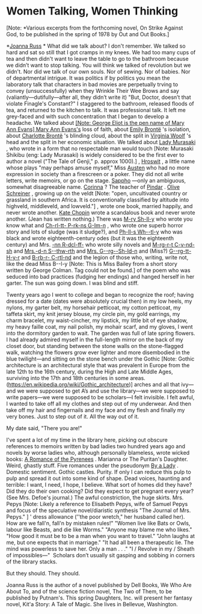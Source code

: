  
# Women Talking, Women Thinking
\[Note: *Various excerpts from the forthcoming novel, On Strike Against God, to be published in the spring of 1978 by Out and Out Books.\]

*[Joanna Russ](http://www.wikidata.org/entity/Q265270) * 
What did we talk about? I don't remember. We talked so hard and sat so still that I got cramps in my knees. We had too many cups of tea and then didn't want to leave the table to go to the bathroom because we didn’t want to stop talking. You will think we talked of revolution but we didn't. Nor did we talk of our own souls. Nor of sewing. Nor of babies. Nor of departmental intrigue. It was politics if by politics you mean the laboratory talk that characters in bad movies are perpetually trving to convey (unsuccessfully) when they Wrinkle Their Wee Brows and say (valiantly—dutifully—after all, they didn’t write it) "But, Doctor, doesn’t that violate Finagle's Constant?" I staggered to the bathroom, released floods of tea, and returned to the kitchen to talk. It was professional talk. It left me grey-faced and with such concentration that I began to develop a headache. We talked about [
\[Note: George Eliot is the pen name of Mary Ann Evans\]
Mary Ann Evans's](http://www.wikidata.org/entity/Q131333) loss of faith, about [Emily Brontë](http://www.wikidata.org/entity/Q80137) 's isolation, about [Charlotte Brontë](http://www.wikidata.org/entity/Q127332) 's blinding cloud, about the split in [Virginia Woolf](http://www.wikidata.org/entity/Q40909) 's head and the split in her economic situation. We talked about [Lady Murasaki](http://www.wikidata.org/entity/Q81731) , who wrote in a form that no respectable man would touch
\[Note: Murasaki Shikibu (eng: Lady Murasaki) is widely considered to be the first ever to author a novel ("The Tale of Genji," p. approx 1000).\]
, [Hroswit](http://www.wikidata.org/entity/Q170248) , a little name whose plays "may perhaps amuse myself," Miss [Austen](http://www.wikidata.org/entity/Q36322)  who had no more expression in society than a firescreen or a poker. They did not all write letters, write memoirs, or go on the stage. [Sappho](http://www.wikidata.org/entity/Q17892) —only an ambiguous, somewhat disagreeable name. [Corinna](http://www.wikidata.org/entity/Q241132) ? The teacher of [Pindar](http://www.wikidata.org/entity/Q134929) . [Olive Schreiner](http://www.wikidata.org/entity/Q151180) , growing up on the veldt
\[Note: "open, uncultivated country or grassland in southern Africa. It is conventionally classified by altitude into highveld, middleveld, and lowveld."\]
, wrote one book, married happily, and never wrote another. [Kate Chopin](http://www.wikidata.org/entity/Q230476)  wrote a scandalous book and never wrote another. (Jean has written nothing.) There was [M-ry Sh-Il-y](http://www.wikidata.org/entity/Q101638)  who wrote you know what and [Ch-rl-tt- P-rk-ns G-Im-n](http://www.wikidata.org/entity/Q287752) , who wrote one superb horror story and lots of sludge (was it sludge?), and [Ph-Il-s Wh--tl-y](http://www.wikidata.org/entity/Q257911)  who was black and wrote eighteenth-century odes (but it was the eighteenth century) and Mrs. [-nn R-dcl-ff-](http://www.wikidata.org/entity/Q231944)  who wrote silly novels and [M-rg-r-t C-v-nd-sh](http://www.wikidata.org/entity/Q242640)  and [Mrs.-d-n S--thw-rth](http://www.wikidata.org/entity/Q447019)  and [Mrs. G--rg--Sh-Id-n](http://www.wikidata.org/entity/Q13562984)  and (Miss?) [G--rg-tt- H-y-r](http://www.wikidata.org/entity/Q272706)  and [B-rb-r- C-rtl-nd](http://www.wikidata.org/entity/Q235965)  and the legion of those who, writing, write not, like the dead Miss B--l-y
\[Note: This is Miss Bailey from a short story written by George Colman. Tag could not be found.\]
 of the poem who was seduced into bad practices (fudging her endings) and hanged herself in her garter. The sun was going down. I was blind and stiff.

Twenty years ago I went to college and began to recognize the roof; having dressed for a date (dates were absolutely crucial then) in my low heels, my nylons, my garter belt, my horsehair petticoat, my cotton petticoat, my taffeta skirt, my knit jersey blouse, my circle pin, my gold earrings, my charm bracelet, my waist-cincher, my lipstick, my little bit of eye shadow, my heavy faille coat, my nail polish, my mohair scarf, and my gloves, I went into the dormitory garden to wait. The garden was full of late spring flowers. I had already admired myself in the full-length mirror on the back of my closet door, but standing between the stone walls on the stone-flagged walk, watching the flowers grow ever lighter and more disembodied in the blue twilight—and sitting on the stone bench under the Gothic
\[Note: Gothic architecture is an architectural style that was prevalent in Europe from the late 12th to the 16th century, during the High and Late Middle Ages, surviving into the 17th and 18th centuries in some areas. (https://en.wikipedia.org/wiki/Gothic_architecture)\]
 arches and all that ivy—and we were supposed to get A’s and use the library—we were supposed to write papers—we were supposed to be scholars—I felt invisible. I felt awful, I wanted to take off all my clothes and step out of my underwear. And then take off my hair and fingernails and my face and my flesh and finally my very bones. Just to step out of it. All the way out of it.

My date said, "There you are!"

I've spent a lot of my time in the library here, picking out obscure references to memoirs written by bad ladies two hundred years ago and novels by worse ladies who, although personally blameless, wrote wicked books: [A Romance of the Pyrenees](https://archive.org/details/romancepyrenees05cuthgoog/page/n3/mode/2up) . Marianna or The Puritan's Daughter. Weird, ghastly stuff. Five romances under the pseudonym [By a Lady](http://www.wikidata.org/entity/Q36322) . Domestic sentiment. Gothic castles. Purity. If only I can reduce this pulp to pulp and spread it out into some kind of shape. Dead voices, haunting and terrible: I want, I need, I hope, I believe. What sort of homes did they have? Did they do their own cooking? Did they expect to get pregnant every year? (See Mrs. Defoe's journal.) The awful constriction, the huge skirts. Mrs. Pepys
\[Note: Likely a reference to Elisabeth Pepys, wife of Samuel Pepys and focus of the speculative novel/diaristic synthesis "The Journal of Mrs. Pepys." \]
' dress allowance (''the poor wretch," her husband called her). How are we fall'n, fall'n by mistaken rules!" "Women live like Bats or Owls, labour like Beasts, and die like Worms." "Anyone may blame me who likes." "How good it must be to be a man when you want to travel." "John laughs at me, but one expects that in marriage." "It had all been a therapeutic lie. The mind was powerless to save her. Only a man . . ." "I / Revolve in my / Sheath of impossibles—"  Scholars don’t usually sit gasping and sobbing in corners of the library stacks.

But they should. They should.

Joanna Russ is the author of a novel published by Dell Books, We Who Are About To, and of the science fiction novel, The Two of Them, to be published by Putnam's. This spring Daughters, Inc. will present her fantasy novel, Kit'a Story: A Tale of Magic. She lives in Bellevue, Washington. 
